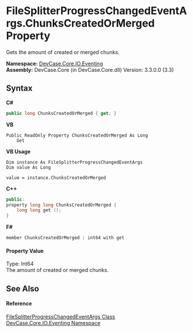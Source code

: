# FileSplitterProgressChangedEventArgs.ChunksCreatedOrMerged Property 
 

Gets the amount of created or merged chunks.

**Namespace:**&nbsp;<a href="N_DevCase_Core_IO_Eventing">DevCase.Core.IO.Eventing</a><br />**Assembly:**&nbsp;DevCase.Core (in DevCase.Core.dll) Version: 3.3.0.0 (3.3)

## Syntax

**C#**<br />
``` C#
public long ChunksCreatedOrMerged { get; }
```

**VB**<br />
``` VB
Public ReadOnly Property ChunksCreatedOrMerged As Long
	Get
```

**VB Usage**<br />
``` VB Usage
Dim instance As FileSplitterProgressChangedEventArgs
Dim value As Long

value = instance.ChunksCreatedOrMerged

```

**C++**<br />
``` C++
public:
property long long ChunksCreatedOrMerged {
	long long get ();
}
```

**F#**<br />
``` F#
member ChunksCreatedOrMerged : int64 with get

```


#### Property Value
Type: Int64<br />The amount of created or merged chunks.

## See Also


#### Reference
<a href="T_DevCase_Core_IO_Eventing_FileSplitterProgressChangedEventArgs">FileSplitterProgressChangedEventArgs Class</a><br /><a href="N_DevCase_Core_IO_Eventing">DevCase.Core.IO.Eventing Namespace</a><br />